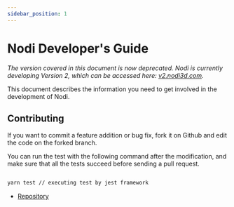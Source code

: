 ```yaml
---
sidebar_position: 1
---
```


# Nodi Developer's Guide

*The version covered in this document is now deprecated. Nodi is currently developing Version 2, which can be accessed here: [v2.nodi3d.com](https://v2.nodi3d.com).*

This document describes the information you need to get involved in the development of Nodi.

## Contributing

If you want to commit a feature addition or bug fix, fork it on Github and edit the code on the forked branch.

You can run the test with the following command after the modification, and make sure that all the tests succeed before sending a pull request.

```bash

yarn test // executing test by jest framework

```

- [Repository](https://github.com/Nodi3d/nodi)
